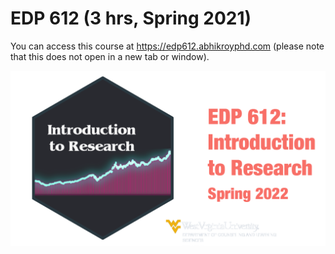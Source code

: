 # EDP 612 (3 hrs, Spring 2021)

You can access this course at https://edp612.abhikroyphd.com (please note that this does not open in a new tab or window).

![EDP 612 image](static/img/course_info.png)
